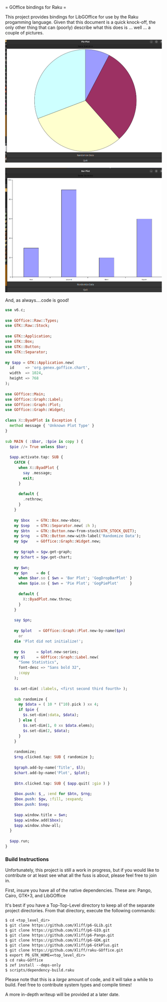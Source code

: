 = GOffice bindings for Raku =

This project provides bindings for LibGOffice for use by the Raku
progamming language. Given that this document is a quick knock-off,
the only other thing that can (poorly) describe what this does is
... well ... a couple of pictures.

![Here's a Pie Graph](pics/pie.png)

![and a Bar Chart](pics/barcol.png)

And, as always....code is good!

```raku
use v6.c;

use GOffice::Raw::Types;
use GTK::Raw::Stock;

use GTK::Application;
use GTK::Box;
use GTK::Button;
use GTK::Separator;

my $app = GTK::Application.new(
  id     => 'org.genex.goffice.chart',
  width  => 1024,
  height => 768
);

use GOffice::Main;
use GOffice::Graph::Label;
use GOffice::Graph::Plot;
use GOffice::Graph::Widget;

class X::ByadPlot is Exception {
  method message { 'Unknown Plot Type' }
}

sub MAIN ( :$bar, :$pie is copy ) {
  $pie //= True unless $bar;

  $app.activate.tap: SUB {
    CATCH {
      when X::ByadPlot {
        say .message;
        exit;
      }

      default {
        .rethrow;
      }
    }

    my $box   = GTK::Box.new-vbox;
    my $sep   = GTK::Separator.new( :h );
    my $btn   = GTK::Button.new-from-stock(GTK_STOCK_QUIT);
    my $rng   = GTK::Button.new-with-label('Randomize Data');
    my $gw    = GOffice::Graph::Widget.new;

    my $graph = $gw.get-graph;
    my $chart = $gw.get-chart;

    my $wn;
    my $pn    = do {
      when $bar.so { $wn = 'Bar Plot'; 'GogDropBarPlot' }
      when $pie.so { $wn = 'Pie Plot'; 'GogPiePlot'     }

      default {
        X::ByadPlot.new.throw;
      }
    }

    say $pn;

    my $plot   = GOffice::Graph::Plot.new-by-name($pn)
      or
    die 'Plot did not initialize!';

    my $s     = $plot.new-series;
    my $l     = GOffice::Graph::Label.new(
      "Some Statistics",
      font-desc => "Sans bold 32",
      :copy
    );

    $s.set-dim( :labels, <first second third fourth> );

    sub randomize {
      my $data = ( 10 * (^10).pick ) xx 4;
      if $pie {
        $s.set-dim(:data, $data);
      } else {
        $s.set-dim(1, 0 xx $data.elems);
        $s.set-dim(2, $data);
      }
    }

    randomize;
    $rng.clicked.tap: SUB { randomize };

    $graph.add-by-name('Title', $l);
    $chart.add-by-name('Plot', $plot);

    $btn.clicked.tap: SUB { $app.quit( :gio ) }

    $box.push: $_, :end for $btn, $rng;
    $box.push: $gw, :fill, :expand;
    $box.push: $sep;

    $app.window.title = $wn;
    $app.window.add($box);
    $app.window.show-all;
  }

  $app.run;
}
```

### Build Instructions

Unfortunately, this project is still a work in progress, but if you would like to contribute or at least see what all the fuss is about, please feel free to join in.

First, insure you have all of the native dependencies. These are: Pango, Cairo, GTK+3, and LibGOffice

It's best if you have a Top-Top-Level directory to keep all of the separate project directories. From that directory, execute the following commands:

```
$ cd <top_level_dir>
$ git clone https://github.com/Xliff/p6-GLib.git
$ git clone https://github.com/Xliff/p6-GIO.git
$ git clone https://github.com/Xliff/p6-Pango.git
$ git clone https://github.com/Xliff/p6-GDK.git
$ git clone https://github.com/Xliff/p6-GtkPlus.git
$ git clone https://github.com/Xliff/raku-GOffice.git
$ export P6_GTK_HOME=<top_level_dir>
$ cd raku-GOffice
$ zef install --deps-only
$ scripts/dependency-build.raku
```

Please note that this is a _large_ amount of code, and it will take a while to build. Feel free to contribute system types and compile times!

A more in-depth writeup will be provided at a later date.
